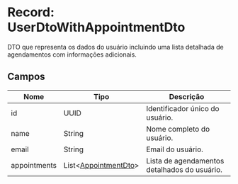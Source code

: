 <h1>Record: UserDtoWithAppointmentDto</h1>
<p>DTO que representa os dados do usuário incluindo uma lista detalhada de agendamentos com informações adicionais.</p>

<h2>Campos</h2>
<table>
  <thead>
    <tr>
      <th>Nome</th>
      <th>Tipo</th>
      <th>Descrição</th>
    </tr>
  </thead>
  <tbody>
    <tr>
      <td>id</td>
      <td>UUID</td>
      <td>Identificador único do usuário.</td>
    </tr>
    <tr>
      <td>name</td>
      <td>String</td>
      <td>Nome completo do usuário.</td>
    </tr>
    <tr>
      <td>email</td>
      <td>String</td>
      <td>Email do usuário.</td>
    </tr>
    <tr>
      <td>appointments</td>
      <td>List&lt;<a href="#AppointmentDto">AppointmentDto</a>&gt;</td>
      <td>Lista de agendamentos detalhados do usuário.</td>
    </tr>
  </tbody>
</table>
